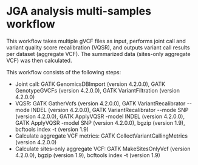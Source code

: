 # JGA analysis multi-samples workflow
This workflow takes multiple gVCF files as input, performs joint call and variant quality score recalibration (VQSR), and outputs variant call results per dataset (aggregate VCF). The summarized data (sites-only aggregate VCF) was then calculated.

This workflow consists of the following steps:
- Joint call: GATK GenomicsDBImport (version 4.2.0.0), GATK GenotypeGVCFs (version 4.2.0.0), GATK VariantFiltration (version 4.2.0.0)
- VQSR: GATK GatherVcfs (version 4.2.0.0), GATK VariantRecalibrator --mode INDEL (version 4.2.0.0), GATK VariantRecalibrator --mode SNP (version 4.2.0.0), GATK ApplyVQSR -model INDEL (version 4.2.0.0), GATK ApplyVQSR -model SNP (version 4.2.0.0), bgzip (version 1.9), bcftools index -t (version 1.9)
- Calculate aggregate VCF metrics: GATK CollectVariantCallingMetrics (version 4.2.0.0)
- Calculate sites-only aggregate VCF: GATK MakeSitesOnlyVcf (version 4.2.0.0), bgzip (version 1.9), bcftools index -t (version 1.9)




